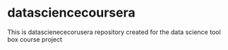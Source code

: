 datasciencecoursera
===================

This is datascienececorusera repository created for the data science tool box course project
